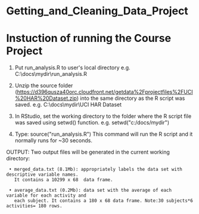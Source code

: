 # Getting_and_Cleaning_Data_Project

# Instuction of running the Course Project 

1. Put run_analysis.R to user's local directory 
   e.g. C:\docs\mydir\run_analysis.R

2. Unzip the source folder (https://d396qusza40orc.cloudfront.net/getdata%2Fprojectfiles%2FUCI%20HAR%20Dataset.zip)
   into the same directory as the R script was saved. 
   e.g. C:\docs\mydir\UCI HAR Dataset

3. In RStudio, set the working directory to the folder where the R script file was saved using setwd() function. 
   e.g. setwd("c:/docs/mydir")

4. Type: source("run_analysis.R")
	 This command will run the R script and it normally runs for ~30 seconds.


OUTPUT: Two output files will be generated in the current working directory:

	 • merged_data.txt (8.1Mb): appropriately labels the data set with descriptive variable names. 
	   It contains a 10299 x 68  data frame. 
	 
	 • average_data.txt (0.2Mb): data set with the average of each variable for each activity and 
	   each subject. It contains a 180 x 68 data frame. Note:30 subjects*6 activities= 180 rows.	


